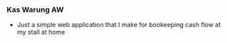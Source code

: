 ### Kas Warung AW
- Just a simple web application that I make for bookeeping cash flow at my stall at home